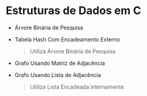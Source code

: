 # Estruturas de Dados em C

- Árvore Binária de Pesquisa

- Tabela Hash Com Encadeamento Externo

   > Utiliza Árvore Binária de Pesquisa

- Grafo Usando Matriz de Adjacência

- Grafo Usando Lista de Adjacência
   > Utiliza Lista Encadeada internamente

